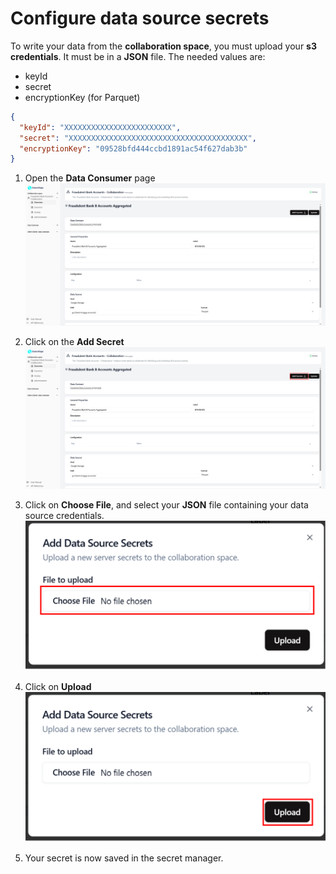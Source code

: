 # Configure data source secrets

To write your data from the **collaboration space**, you must upload your **s3 credentials**.
It must be in a **JSON** file.
The needed values are:

- keyId
- secret
- encryptionKey (for Parquet)

```json
{
  "keyId": "XXXXXXXXXXXXXXXXXXXXXXXX",
  "secret": "XXXXXXXXXXXXXXXXXXXXXXXXXXXXXXXXXXXXXXXX",
  "encryptionKey": "09528bfd444ccbd1891ac54f627dab3b"
}
```

1. Open the **Data Consumer** page
   ![screenshot of data Consumer](img/34_configure_data_consumer.png)

2. Click on the **Add Secret**
   ![screenshot of data Consumer](img/34_configure_data_consumer_secret.png)

3. Click on **Choose File**, and select your **JSON** file containing your data source credentials.
   ![screenshot of administration](img/23_upload_secret_dataConsumer.png)

4. Click on **Upload**
   ![screenshot of administration](img/data_Consumer_secret_file_selected.png)

5. Your secret is now saved in the secret manager.

